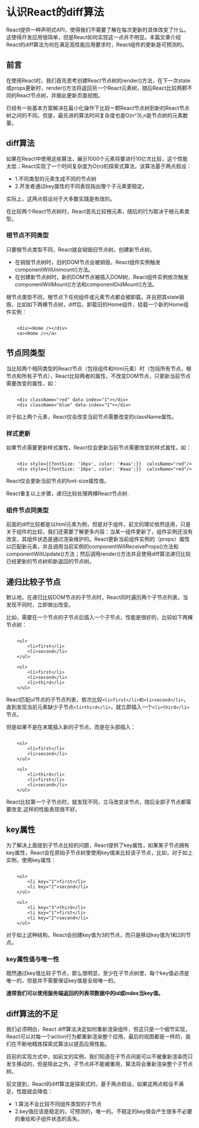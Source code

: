 # 认识React的diff算法

React提供一种声明式API，使得我们不需要了解在每次更新时具体改变了什么。这使得开发应用很简单，但是React如何实现这一点并不明显。本篇文章介绍React的diff算法为何在满足高性能应用要求时，React组件的更新是可预测的。

## 前言

在使用React时，我们首先思考创建React节点树的render()方法，在下一次state或props更新时，render()方法将返回另一个React元素树，随后React比较两颗不同的React节点树，并据此更新页面视图。

已经有一些基本方案解决在最小化操作下比较一颗React节点树到新的React节点树之间的不同。但是，最先进的算法时间复杂度也是O(n^3),n是节点树的元素数量。

## diff算法

如果在React中使用这些算法，展示1000个元素将要进行10亿次比较，这个性能太低；React实现了一个时间复杂度为O(n)的探索式算法，该算法基于两点假设：

- 1.不同类型的元素生成不同的节点树
- 2.开发者通过key属性的不同表现指出哪个子元素更稳定。

实际上，这两点假设对于大多数实践是有效的。

在比较两个React节点树时，React首先比较根元素，随后的行为取决于根元素类型。

### 根节点不同类型

只要根节点类型不同，React就会销毁旧节点树，创建新节点树。

- 在销毁节点树时，旧的DOM节点会被销毁，React组件实例触发componentWillUnmount()方法。
- 在创建新节点树时，新的DOM节点被插入DOM树，React组件实例依次触发componentWillMount()方法和componentDidMount()方法。

根节点类型不同，根节点下任何组件或元素节点都会被卸载，并且把其state销毁，比如如下两棵节点树，diff后，卸载旧的Home组件，挂载一个新的Home组件实例：

```

    <div><Home /></div>
    <a><Home /></a>
```
## 节点同类型

当比较两个相同类型的React节点（包括组件和html元素）时（包括所有节点，根节点和所有子节点），React比较两者的属性，不改变DOM节点，只更新当前节点需要改变的属性，如：

```

    <div className="red" data-index="1"></div>
    <div className="blue" data-index="1"></div>
```
对于如上两个元素，React仅会改变当前节点需要改变的className属性。

### 样式更新

如果节点需要更新样式属性，React仅会更新当前节点需要改变的样式属性，如：

```

    <div style={{fontSize: '16px', color: '#aaa';}}  calssName="red"/>
    <div style={{fontSize: '18px', color: '#aaa';}}  calssName="red"/>
```

React仅会更新当前节点的font-size属性值。

React重复以上步骤，递归比较处理两棵React节点树.

### 组件节点同类型

前面的diff比较都是以html元素为例，但是对于组件，前文的理论依然适用，只是关于组件的比较，我们还需要了解更多内容：当某一组件更新了，组件实例还没有改变，其组件状态是通过渲染维护的。React更新当前组件实例的（props）属性以匹配新元素，并且调用当前实例的componentWillReceiveProps()方法和componentWillUpdate()方法；然后调用render()方法并且使用diff算法递归比较已经更新的节点树和新返回的节点树。

## 递归比较子节点

默认地，在递归比较DOM节点的子节点时，React同时遍历两个子节点列表，当发现不同时，立即做出改变。

比如，需要在一个节点的子节点后插入一个子节点，性能是很好的，比较如下两棵节点树：

```

    <ul>
        <li>first</li>
        <li>second</li>
    </ul>
    
    <ul>
        <li>first</li>
        <li>second</li>
        <li>third</li>
    </ul>
```

React匹配ul节点的子节点列表，依次比较```<li>first</li>和<li>second</li>```，直到发现当前元素缺少子节点```<li>third</li>```，就立即插入一个```<li>third</li>```节点。

但是如果不是在末尾插入新的子节点，而是在头部插入：

 
```

    <ul>
        <li>first</li>
        <li>second</li>
    </ul>
    
    <ul>
        <li>third</li>
        <li>first</li>
        <li>second</li>
    </ul>
```

React比较第一个子节点时，就发现不同，立马改变该节点，随后全部子节点都需要改变,这样的性能表现很不好。

## key属性

为了解决上面提到子节点比较的问题，React提供了key属性，如果某子节点拥有key属性，React会在原始子节点树里使用key值来比较该子节点，比如，对于如上实例，使用key属性：

```

    <ul>
        <li key="1">first</li>
        <li key="2">second</li>
    </ul>
    
    <ul>
        <li key="3">third</li>
        <li key="1">first</li>
        <li key="2">second</li>
    </ul>
```
对于如上这种结构，React会创建key值为3的节点，而只是移动key值为1和2的节点。

### key属性值与唯一性

既然通过key值比较子节点，那么很明显，至少在子节点树里，每个key值必须是唯一的，但是并不需要保证key值是全局唯一的。

**通常我们可以使用服务端返回的列表项数据中的id或index当key值。**

## diff算法的不足

我们必须明白，React diff算法决定如何重新渲染组件，但这只是一个细节实现，React可以对每一个action行为都重新渲染整个应用，最后的视图都是一样的，我们在不断地精炼探索式算法以提高应用性能。

目前的实现方式中，如前文的实例，我们知道在子节点间是可以不被重新渲染而只发生移动的，但是除此之外，子节点并不能被重用，算法将会重新渲染整个子节点树。

前文提到，React的diff算法是探索式的，基于两点假设，如果这两点假设不满足，性能就会降低：

- 1.算法不会比较不同组件类型的子节点
- 2.key值应该是稳定的，可预测的，唯一的。不稳定的key值会产生很多不必要的重绘和子组件状态的丢失。

